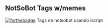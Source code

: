 ## NotSoBot Tags w/memes
[![forthebadge](https://forthebadge.com/images/badges/built-with-love.svg)](https://forthebadge.com)
Tags de notsobot usando iscript